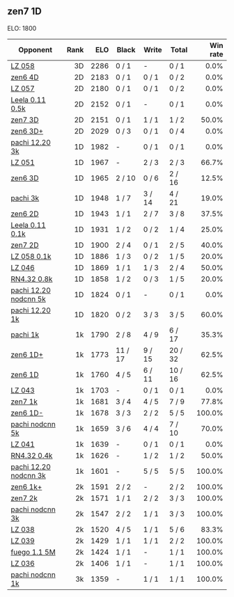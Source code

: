 ## zen7 1D ##

ELO: 1800

Opponent | Rank | ELO | Black | Write | Total | Win rate
---------|-----:|----:|-------|-------|-------|-------:
[LZ 058](LZ%20058.md) | 3D | 2286 | 0 / 1 | - | 0 / 1 | 0.0%
[zen6 4D](zen6%204D.md) | 2D | 2183 | 0 / 1 | 0 / 1 | 0 / 2 | 0.0%
[LZ 057](LZ%20057.md) | 2D | 2180 | 0 / 1 | 0 / 1 | 0 / 2 | 0.0%
[Leela 0.11 0.5k](Leela%200.11%200.5k.md) | 2D | 2152 | 0 / 1 | - | 0 / 1 | 0.0%
[zen7 3D](zen7%203D.md) | 2D | 2151 | 0 / 1 | 1 / 1 | 1 / 2 | 50.0%
[zen6 3D+](zen6%203D+.md) | 2D | 2029 | 0 / 3 | 0 / 1 | 0 / 4 | 0.0%
[pachi 12.20 3k](pachi%2012.20%203k.md) | 1D | 1982 | - | 0 / 1 | 0 / 1 | 0.0%
[LZ 051](LZ%20051.md) | 1D | 1967 | - | 2 / 3 | 2 / 3 | 66.7%
[zen6 3D](zen6%203D.md) | 1D | 1965 | 2 / 10 | 0 / 6 | 2 / 16 | 12.5%
[pachi 3k](pachi%203k.md) | 1D | 1948 | 1 / 7 | 3 / 14 | 4 / 21 | 19.0%
[zen6 2D](zen6%202D.md) | 1D | 1943 | 1 / 1 | 2 / 7 | 3 / 8 | 37.5%
[Leela 0.11 0.1k](Leela%200.11%200.1k.md) | 1D | 1931 | 1 / 2 | 0 / 2 | 1 / 4 | 25.0%
[zen7 2D](zen7%202D.md) | 1D | 1900 | 2 / 4 | 0 / 1 | 2 / 5 | 40.0%
[LZ 058 0.1k](LZ%20058%200.1k.md) | 1D | 1886 | 1 / 3 | 0 / 2 | 1 / 5 | 20.0%
[LZ 046](LZ%20046.md) | 1D | 1869 | 1 / 1 | 1 / 3 | 2 / 4 | 50.0%
[RN4.32 0.8k](RN4.32%200.8k.md) | 1D | 1858 | 1 / 2 | 0 / 3 | 1 / 5 | 20.0%
[pachi 12.20 nodcnn 5k](pachi%2012.20%20nodcnn%205k.md) | 1D | 1824 | 0 / 1 | - | 0 / 1 | 0.0%
[pachi 12.20 1k](pachi%2012.20%201k.md) | 1D | 1820 | 0 / 2 | 3 / 3 | 3 / 5 | 60.0%
[pachi 1k](pachi%201k.md) | 1k | 1790 | 2 / 8 | 4 / 9 | 6 / 17 | 35.3%
[zen6 1D+](zen6%201D+.md) | 1k | 1773 | 11 / 17 | 9 / 15 | 20 / 32 | 62.5%
[zen6 1D](zen6%201D.md) | 1k | 1760 | 4 / 5 | 6 / 11 | 10 / 16 | 62.5%
[LZ 043](LZ%20043.md) | 1k | 1703 | - | 0 / 1 | 0 / 1 | 0.0%
[zen7 1k](zen7%201k.md) | 1k | 1681 | 3 / 4 | 4 / 5 | 7 / 9 | 77.8%
[zen6 1D-](zen6%201D-.md) | 1k | 1678 | 3 / 3 | 2 / 2 | 5 / 5 | 100.0%
[pachi nodcnn 5k](pachi%20nodcnn%205k.md) | 1k | 1659 | 3 / 6 | 4 / 4 | 7 / 10 | 70.0%
[LZ 041](LZ%20041.md) | 1k | 1639 | - | 0 / 1 | 0 / 1 | 0.0%
[RN4.32 0.4k](RN4.32%200.4k.md) | 1k | 1626 | - | 1 / 2 | 1 / 2 | 50.0%
[pachi 12.20 nodcnn 3k](pachi%2012.20%20nodcnn%203k.md) | 1k | 1601 | - | 5 / 5 | 5 / 5 | 100.0%
[zen6 1k+](zen6%201k+.md) | 2k | 1591 | 2 / 2 | - | 2 / 2 | 100.0%
[zen7 2k](zen7%202k.md) | 2k | 1571 | 1 / 1 | 2 / 2 | 3 / 3 | 100.0%
[pachi nodcnn 3k](pachi%20nodcnn%203k.md) | 2k | 1547 | 2 / 2 | 1 / 1 | 3 / 3 | 100.0%
[LZ 038](LZ%20038.md) | 2k | 1520 | 4 / 5 | 1 / 1 | 5 / 6 | 83.3%
[LZ 039](LZ%20039.md) | 2k | 1429 | 1 / 1 | 1 / 1 | 2 / 2 | 100.0%
[fuego 1.1 5M](fuego%201.1%205M.md) | 2k | 1424 | 1 / 1 | - | 1 / 1 | 100.0%
[LZ 036](LZ%20036.md) | 2k | 1406 | 1 / 1 | - | 1 / 1 | 100.0%
[pachi nodcnn 1k](pachi%20nodcnn%201k.md) | 3k | 1359 | - | 1 / 1 | 1 / 1 | 100.0%
